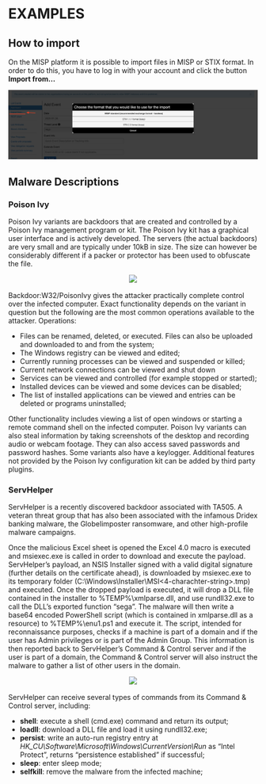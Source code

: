 # EXAMPLES

## How to import

On the MISP platform it is possible to import files in MISP or STIX format. In order to do this, you have to log in with your account and click the button **Import from...**

![alt text](https://raw.githubusercontent.com/Aledangelo/Misp-CalderaPlugin/main/img/import.png)

## Malware Descriptions
### Poison Ivy
Poison Ivy variants are backdoors that are created and controlled by a Poison Ivy management program or kit.
The Poison Ivy kit has a graphical user interface and is actively developed. The servers (the actual backdoors) are very small and are typically under 10kB in size. The size can however be considerably different if a packer or protector has been used to obfuscate the file.

<p align="center"><img  src="https://www.f-secure.com/virus-info/v-pics/poisonIvy-client.JPG" /></div>

Backdoor:W32/PoisonIvy gives the attacker practically complete control over the infected computer. Exact functionality depends on the variant in question but the following are the most common operations available to the attacker. Operations:
* Files can be renamed, deleted, or executed. Files can also be uploaded and downloaded to and from the system;
* The Windows registry can be viewed and edited;
* Currently running processes can be viewed and suspended or killed;
* Current network connections can be viewed and shut down
* Services can be viewed and controlled (for example stopped or started);
* Installed devices can be viewed and some devices can be disabled;
* The list of installed applications can be viewed and entries can be deleted or programs uninstalled;


Other functionality includes viewing a list of open windows or starting a remote command shell on the infected computer. Poison Ivy variants can also steal information by taking screenshots of the desktop and recording audio or webcam footage. They can also access saved passwords and password hashes.
Some variants also have a keylogger. Additional features not provided by the Poison Ivy configuration kit can be added by third party plugins.

### ServHelper

ServHelper is a recently discovered backdoor associated with TA505. A veteran threat group that has also been associated with the infamous Dridex banking malware, the GlobeIimposter ransomware, and other high-profile malware campaigns.

Once the malicious Excel sheet is opened the Excel 4.0 macro is executed and msiexec.exe is called in order to download and execute the payload. ServHelper’s payload, an NSIS Installer signed with a valid digital signature (further details on the certificate ahead), is downloaded by msiexec.exe to its temporary folder (C:\Windows\Installer\MSI<4-charachter-string>.tmp) and executed.
Once the dropped payload is executed, it will drop a DLL file contained in the installer to \%TEMP%\xmlparse.dll, and use rundll32.exe to call the DLL’s exported function “sega”. The malware will then write a base64 encoded PowerShell script (which is contained in xmlparse.dll as a resource) to \%TEMP%\enu1.ps1 and execute it. The script, intended for reconnaissance purposes, checks if a machine is part of a domain and if the user has Admin privileges or is part of the Admin Group. This information is then reported back to ServHelper’s Command & Control server and if the user is part of a domain, the Command & Control server will also instruct the malware to gather a list of other users in the domain.

<p align="center"><img src="https://www.deepinstinct.com/image/blt1c48528ce3e3a20f/611a8046ecfcb7167c21b247/flow.png" /></p>

ServHelper can receive several types of commands from its Command & Control server, including:
* **shell**: execute a shell (cmd.exe) command and return its output;
* **loadll**: download a DLL file and load it using rundll32.exe;
* **persist**: write an auto-run registry entry at *HK_CU\Software\Microsoft\Windows\CurrentVersion\Run* as “Intel Protect”, returns “persistence established” if successful;
* **sleep**: enter sleep mode;
* **selfkill**: remove the malware from the infected machine;